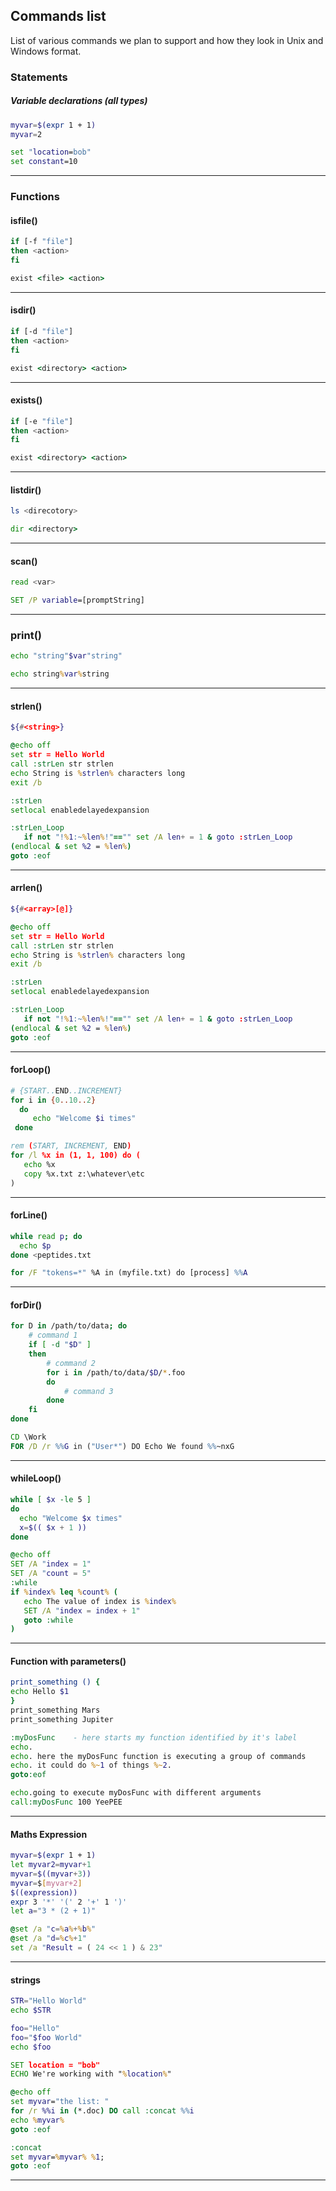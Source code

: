 ## Commands list

List of various commands we plan to support and how they look in Unix and Windows format.

### Statements

##### Variable declarations (all types)

```sh
myvar=$(expr 1 + 1)
myvar=2
```

```bat
set "location=bob"
set constant=10
```

----



### Functions

#### isfile()

```sh
if [-f "file"]
then <action>
fi
```

```bat
exist <file> <action>
```

-----

#### isdir()

```sh
if [-d "file"]
then <action>
fi
```

```bat
exist <directory> <action>
```

-----

#### exists()

```sh
if [-e "file"]
then <action>
fi
```

```bat
exist <directory> <action>
```

-----


#### listdir()

```sh
ls <direcotory>
```

```bat
dir <directory>
```

-----

#### scan()

```sh
read <var>
```

```bat
SET /P variable=[promptString]
```

-----

### print()

```sh
echo "string"$var"string"
```

```bat
echo string%var%string
```

-----

#### strlen()

```sh
${#<string>}
```

```bat
@echo off
set str = Hello World
call :strLen str strlen
echo String is %strlen% characters long
exit /b

:strLen
setlocal enabledelayedexpansion

:strLen_Loop
   if not "!%1:~%len%!"=="" set /A len+ = 1 & goto :strLen_Loop
(endlocal & set %2 = %len%)
goto :eof
```

-----


#### arrlen()

```sh
${#<array>[@]}
```

```bat
@echo off
set str = Hello World
call :strLen str strlen
echo String is %strlen% characters long
exit /b

:strLen
setlocal enabledelayedexpansion

:strLen_Loop
   if not "!%1:~%len%!"=="" set /A len+ = 1 & goto :strLen_Loop
(endlocal & set %2 = %len%)
goto :eof
```

-----



#### forLoop()

```sh
# {START..END..INCREMENT}
for i in {0..10..2}
  do 
     echo "Welcome $i times"
 done

```

```bat
rem (START, INCREMENT, END)
for /l %x in (1, 1, 100) do (
   echo %x
   copy %x.txt z:\whatever\etc
)
```

-----


#### forLine()

```sh
while read p; do
  echo $p
done <peptides.txt

```

```bat
for /F "tokens=*" %A in (myfile.txt) do [process] %%A

```

-----



#### forDir()

```sh
for D in /path/to/data; do
    # command 1
    if [ -d "$D" ]
    then
        # command 2
        for i in /path/to/data/$D/*.foo
        do
            # command 3
        done
    fi
done
```

```bat
CD \Work 
FOR /D /r %%G in ("User*") DO Echo We found %%~nxG
```

-----


#### whileLoop()

```sh
while [ $x -le 5 ]
do
  echo "Welcome $x times"
  x=$(( $x + 1 ))
done

```

```bat
@echo off
SET /A "index = 1"
SET /A "count = 5"
:while
if %index% leq %count% (
   echo The value of index is %index%
   SET /A "index = index + 1"
   goto :while
)
```

-----

#### Function with parameters()

```sh
print_something () {
echo Hello $1
}
print_something Mars
print_something Jupiter

```

```bat
:myDosFunc    - here starts my function identified by it's label
echo.
echo. here the myDosFunc function is executing a group of commands
echo. it could do %~1 of things %~2.
goto:eof

echo.going to execute myDosFunc with different arguments
call:myDosFunc 100 YeePEE
```

-----


#### Maths Expression

```sh
myvar=$(expr 1 + 1)
let myvar2=myvar+1
myvar=$((myvar+3))
myvar=$[myvar+2]
$((expression))
expr 3 '*' '(' 2 '+' 1 ')'
let a="3 * (2 + 1)"
```
```bat
@set /a "c=%a%+%b%"
@set /a "d=%c%+1"
set /a "Result = ( 24 << 1 ) & 23"
```

-----



#### strings

```sh
STR="Hello World" 
echo $STR 

foo="Hello"
foo="$foo World"
echo $foo

```

```bat
SET location = "bob"
ECHO We're working with "%location%"

@echo off
set myvar="the list: "
for /r %%i in (*.doc) DO call :concat %%i
echo %myvar%
goto :eof

:concat
set myvar=%myvar% %1;
goto :eof
```

-----
